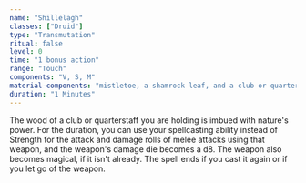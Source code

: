 ```yaml
---
name: "Shillelagh"
classes: ["Druid"]
type: "Transmutation"
ritual: false
level: 0
time: "1 bonus action"
range: "Touch"
components: "V, S, M"
material-components: "mistletoe, a shamrock leaf, and a club or quarterstaff"
duration: "1 Minutes"
---
```

The wood of a club or quarterstaff you are holding is imbued with nature's power. For the duration, you can use
your spellcasting ability instead of Strength for the attack and damage rolls of melee attacks using that weapon,
and the weapon's damage die becomes a d8. The weapon also becomes magical, if it isn't already. The spell ends if
you cast it again or if you let go of the weapon.
